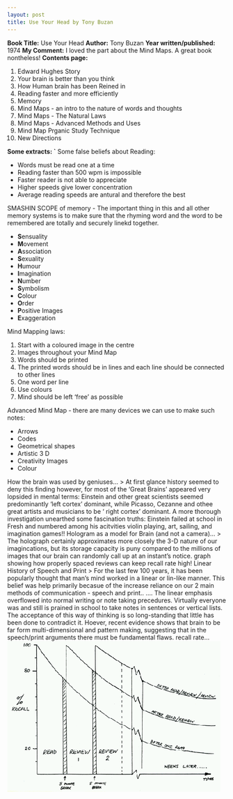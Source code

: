```yaml
---
layout: post
title: Use Your Head by Tony Buzan
---
```


**Book Title:** Use Your Head **Author:** Tony Buzan **Year written/published:** 1974 **My Comment:** I loved the part about the Mind Maps. A great book nontheless! **Contents page:**
1. Edward Hughes Story
2. Your brain is better than you think
3. How Human brain has been Reined in
4. Reading faster and more efficiently
5. Memory
6. Mind Maps - an intro to the nature of words and thoughts
7. Mind Maps - The Natural Laws
8. Mind Maps - Advanced Methods and Uses
9. Mind Map Prganic Study Technique
10. New Directions

**Some extracts: `** Some false beliefs about Reading:
- Words must be read one at a time
- Reading faster than 500 wpm is impossible
- Faster reader is not able to appreciate
- Higher speeds give lower concentration
- Average reading speeds are antural and therefore the best

SMASHIN SCOPE of memory - The important thing in this and all other memory systems is to make sure that the rhyming word and the word to be remembered are totally and securely linekd together.
- **S**ensuality 
- **M**ovement
- **A**ssociation
- **S**exuality
- **H**umour
- **I**magination
- **N**umber
- **S**ymbolism
- **C**olour
- **O**rder
- **P**ositive Images
- **E**xaggeration

Mind Mapping laws:
1. Start with a coloured image in the centre
2. Images throughout your Mind Map
3. Words should be printed
4. The printed words should be in lines and each line should be connected to other lines
5. One word per line
6. Use colours
7. Mind should be left ‘free’ as possible

Advanced Mind Map - there are many devices we can use to make such notes:
- Arrows
- Codes
- Geometrical shapes
- Artistic 3 D
- Creativity Images
- Colour

How the brain was used by geniuses… > At first glance history seemed to deny this finding however, for most of the ‘Great Brains’ appeared very lopsided in mental terms: Einstein and other great scientists seemed predominantly ‘left cortex’ dominant, while Picasso, Cezanne and othee great artists and musicians to be ‘ right cortex’ dominant. A more thorough investigation unearthed some fascination truths: Einstein failed at school in Fresh and numbered among his acitvities violin playing, art, sailing, and imagination games!!
Hologram as a model for Brain (and not a camera)… > The holograph certainly approximates more closely the 3-D nature of our imagincations, but its storage capacity is puny compared to the millions of images that our brain can randomly call up at an instant’s notice.
graph showing how properly spaced reviews can keep recall rate high! Linear History of Speech and Print > For the last few 100 years, it has been popularly thought that man’s mind worked in a linear or lin-like manner. This belief was help primarily becasue of the increase reliance on our 2 main methods of communication - speech and print.. …. The linear emphasis overflowed into normal writing or note taking precedures. Virtually everyone was and still is prained in school to take notes in sentences or vertical lists. The acceptance of this way of thinking is so long-standing that little has been done to contradict it. Hoever, recent evidence shows that brain to be far form multi-dimensional and pattern making, suggesting that in the speech/print arguments there must be fundamental flaws.
recall rate… ![](/img/recall.gif)
